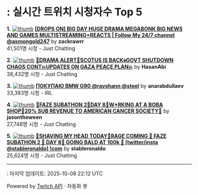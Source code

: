 # : 실시간 트위치 시청자수 Top 5

**1.** [![thumb](https://static-cdn.jtvnw.net/previews-ttv/live_user_zackrawrr-320x180.jpg)](https://twitch.tv/zackrawrr)
**[[DROPS ON] BIG DAY HUGE DRAMA MEGABONK BIG NEWS AND GAMES MULTISTREAMING+REACTS | Follow My 24/7 channel @asmongold247](https://twitch.tv/zackrawrr)** by **zackrawrr**<br>41,501명 시청  - Just Chatting

**2.** [![thumb](https://static-cdn.jtvnw.net/previews-ttv/live_user_hasanabi-320x180.jpg)](https://twitch.tv/HasanAbi)
**[🚨DRAMA ALERT🚨SCOTUS IS BACK💀GOVT SHUTDOWN CHAOS CONT💥UPDATES ON GAZA PEACE PLAN💥](https://twitch.tv/HasanAbi)** by **HasanAbi**<br>38,432명 시청  - Just Chatting

**3.** [![thumb](https://static-cdn.jtvnw.net/previews-ttv/live_user_anarabdullaev-320x180.jpg)](https://twitch.tv/anarabdullaev)
**[ПОКУПАЮ BMW G90 @ravshann @steel](https://twitch.tv/anarabdullaev)** by **anarabdullaev**<br>33,393명 시청  - IRL

**4.** [![thumb](https://static-cdn.jtvnw.net/previews-ttv/live_user_jasontheween-320x180.jpg)](https://twitch.tv/jasontheween)
**[🔴FAZE SUBATHON 2🔴DAY 8🔴W*RKING AT A BOBA SHOP🔴20% SUB REVENUE TO AMERICAN CANCER SOCIETY🔴](https://twitch.tv/jasontheween)** by **jasontheween**<br>27,748명 시청  - Just Chatting

**5.** [![thumb](https://static-cdn.jtvnw.net/previews-ttv/live_user_stableronaldo-320x180.jpg)](https://twitch.tv/stableronaldo)
**[🎃SHAVING MY HEAD TODAY🎃RAGE COMING 🎃 FAZE SUBATHON 2 🎃 DAY 8🎃 GOING BALD AT 100k 🎃 [twitter/insta @stableronaldo] !com](https://twitch.tv/stableronaldo)** by **stableronaldo**<br>25,624명 시청  - Just Chatting


---
: 마지막 업데이트: 2025-10-08 22:12 UTC

Powered by [Twitch API](https://dev.twitch.tv/docs/api/reference) · 자동화 봇